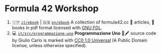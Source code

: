 # Formula 42 Workshop

1. 🇮🇹 [`it/ebook`](./it/ebooks/) | 🇬🇧 [`en/ebook`](./en/ebooks/) A collection of
formula42.cc  📰 articles, 📖 books in pdf format licensed with [GNU FDL](https://www.gnu.org/licenses/fdl-1.3.html). 
2. 💻 [`it/src/programmazione-uno`](./it/src/programmazione-uno) **Programmazione Uno** 📖🖋️ source code
by Giulio Carlo is marked with [CC0 1.0 Universal](https://creativecommons.org/publicdomain/zero/1.0/) (A Public Domain 
license, unless otherwise specified).
